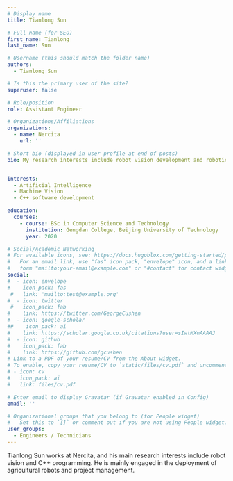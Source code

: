 ```yaml
---
# Display name
title: Tianlong Sun

# Full name (for SEO)
first_name: Tianlong
last_name: Sun

# Username (this should match the folder name)
authors:
  - Tianlong Sun

# Is this the primary user of the site?
superuser: false

# Role/position
role: Assistant Engineer

# Organizations/Affiliations
organizations:
  - name: Nercita
    url: ''

# Short bio (displayed in user profile at end of posts)
bio: My research interests include robot vision development and robotic arm algorithm programming.


interests:
  - Artificial Intelligence
  - Machine Vision
  - C++ software development

education:
  courses:
    - course: BSc in Computer Science and Technology
      institution: Gengdan College, Beijing University of Technology
      year: 2020

# Social/Academic Networking
# For available icons, see: https://docs.hugoblox.com/getting-started/page-builder/#icons
#   For an email link, use "fas" icon pack, "envelope" icon, and a link in the
#   form "mailto:your-email@example.com" or "#contact" for contact widget.
social:
#  - icon: envelope
#    icon_pack: fas
 #   link: 'mailto:test@example.org'
#  - icon: twitter
 #   icon_pack: fab
#    link: https://twitter.com/GeorgeCushen
#  - icon: google-scholar
##    icon_pack: ai
#    link: https://scholar.google.co.uk/citations?user=sIwtMXoAAAAJ
#  - icon: github
#    icon_pack: fab
#    link: https://github.com/gcushen
# Link to a PDF of your resume/CV from the About widget.
# To enable, copy your resume/CV to `static/files/cv.pdf` and uncomment the lines below.
# - icon: cv
#   icon_pack: ai
#   link: files/cv.pdf

# Enter email to display Gravatar (if Gravatar enabled in Config)
email: ''

# Organizational groups that you belong to (for People widget)
#   Set this to `[]` or comment out if you are not using People widget.
user_groups:
  - Engineers / Technicians
---
```


Tianlong Sun works at Nercita, and his main research interests include robot vision and C++ programming. He is mainly engaged in the deployment of agricultural robots and project management.
